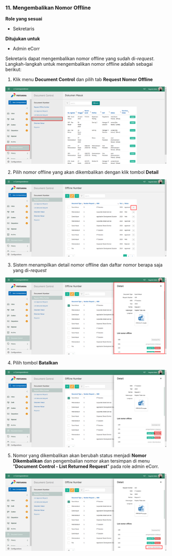 ### 11. Mengembalikan Nomor Offline

**Role yang sesuai**

- Sekretaris

**Ditujukan untuk**

- Admin eCorr

Sekretaris dapat mengembalikan nomor offline yang sudah di-*request*. Langkah-langkah untuk mengembalikan nomor offline 
adalah sebagai berikut:

1. Klik menu **Document Control** dan pilih tab **Request Nomor Offline**

 ![Gambar](_screenshoot_agenda_kendali/AG29.png/?sanitize=true)

2. Pilih nomor offline yang akan dikembalikan dengan klik tombol **Detail**

 ![Gambar](_screenshoot_agenda_kendali/AG30.png/?sanitize=true)

3. Sistem menampilkan detail nomor offline dan daftar nomor berapa saja yang di-*request*

 ![Gambar](_screenshoot_agenda_kendali/AG31.png/?sanitize=true)

4. Pilih tombol **Batalkan**

 ![Gambar](_screenshoot_agenda_kendali/AG32.png/?sanitize=true)

5. Nomor yang dikembalikan akan berubah status menjadi **Nomor Dikembalikan** dan pengembalian nomor akan tersimpan di menu 
&quot;**Document Control - List Returned Request**&quot; pada role admin eCorr.

 ![Gambar](_screenshoot_agenda_kendali/AG33.png/?sanitize=true)